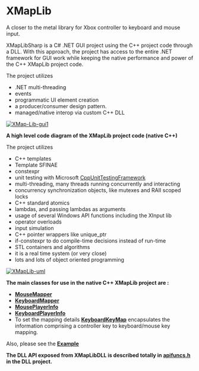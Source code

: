 # XMapLib
A closer to the metal library for Xbox controller to keyboard and mouse input.

<p>XMapLibSharp is a C# .NET GUI project using the C++ project code through a DLL. With this approach,
the project has access to the entire .NET framework for GUI work while keeping the native performance and power of the C++ XMapLib project code.
  <p>The project utilizes 
<ul>
  <li>.NET multi-threading</li> 
  <li>events</li> 
  <li>programmatic UI element creation</li> 
  <li>a producer/consumer design pattern.</li>
  <li>managed/native interop via custom C++ DLL</li>
</ul>

<a href="https://ibb.co/x28d2WX"><img src="https://i.ibb.co/0nVvnTm/XMap-Lib-gui1.jpg" alt="XMap-Lib-gui1" border="0"></a>

  <b><p>A high level code diagram of the XMapLib project code (native C++)</b>
  <p>The project utilizes
  <ul>
    <li>C++ templates</li>
    <li>Template SFINAE</li>
    <li>constexpr</li>
    <li>unit testing with Microsoft <a href="https://docs.microsoft.com/en-us/visualstudio/test/how-to-use-microsoft-test-framework-for-cpp?view=vs-2022">CppUnitTestingFramework</a></li>
    <li>multi-threading, many threads running concurrently and interacting</li> 
    <li>concurrency synchronization objects, like mutexes and RAII scoped locks</li>
    <li>C++ standard atomics</li>
    <li>lambdas, and passing lambdas as arguments</li>
    <li>usage of several Windows API functions including the XInput lib</li>
    <li>operator overloads</li>
    <li>input simulation</li>
    <li>C++ pointer wrappers like unique_ptr</li>
    <li>if-constexpr to do compile-time decisions instead of run-time</li>
    <li>STL containers and algorithms</li>
    <li>it is a real time system (or very close)</li>
    <li>lots and lots of object oriented programming</li>
    </ul>
    <a href="https://ibb.co/kBvqrRX"><img src="https://i.ibb.co/g9htX5J/XMap-Lib-uml3.png" alt="XMapLib-uml" border="0"></a>

  <b>The main classes for use in the native C++ XMapLib project are :</b>
 <ul>
<li><b><a href="https://github.com/calebtt/XMapLib/blob/master/XMapLib/MouseMapper.h">MouseMapper</a></b></li>
<li><b><a href="https://github.com/calebtt/XMapLib/blob/master/XMapLib/KeyboardMapper.h">KeyboardMapper</a></b></li>
<li><b><a href="https://github.com/calebtt/XMapLib/blob/master/XMapLib/MousePlayerInfo.h">MousePlayerInfo</a></b></li>
<li><b><a href="https://github.com/calebtt/XMapLib/blob/master/XMapLib/KeyboardPlayerInfo.h">KeyboardPlayerInfo</a></b></li>
<li>To set the mapping details <b><a href="https://github.com/calebtt/XMapLib/blob/master/XMapLib/KeyboardKeyMap.h">KeyboardKeyMap</a></b> encapsulates the information comprising a controller key to keyboard/mouse key mapping.</li>
  </ul>
<p>Also, please see the <b><a href="https://github.com/calebtt/XMapLib/blob/master/XMapLib/XMapLib.cpp">Example</a></b></p>

<b><p>The DLL API exposed from XMapLibDLL is described totally in <a href="https://github.com/calebtt/XMapLib/blob/master/XMapLibDLL/apifuncs.h">apifuncs.h</a> in the DLL project.</b>
